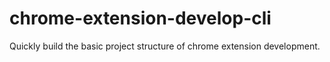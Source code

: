 # chrome-extension-develop-cli
Quickly build the basic project structure of chrome extension development.
